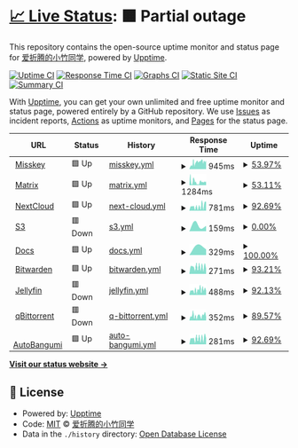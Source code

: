 # [📈 Live Status](https://status.mkacg.com): <!--live status--> **🟧 Partial outage**

This repository contains the open-source uptime monitor and status page for [爱折腾的小竹同学](https://blog.justforlxz.com), powered by [Upptime](https://github.com/upptime/upptime).

[![Uptime CI](https://github.com/justforlxz/status.mkacg.com/workflows/Uptime%20CI/badge.svg)](https://github.com/justforlxz/status.mkacg.com/actions?query=workflow%3A%22Uptime+CI%22)
[![Response Time CI](https://github.com/justforlxz/status.mkacg.com/workflows/Response%20Time%20CI/badge.svg)](https://github.com/justforlxz/status.mkacg.com/actions?query=workflow%3A%22Response+Time+CI%22)
[![Graphs CI](https://github.com/justforlxz/status.mkacg.com/workflows/Graphs%20CI/badge.svg)](https://github.com/justforlxz/status.mkacg.com/actions?query=workflow%3A%22Graphs+CI%22)
[![Static Site CI](https://github.com/justforlxz/status.mkacg.com/workflows/Static%20Site%20CI/badge.svg)](https://github.com/justforlxz/status.mkacg.com/actions?query=workflow%3A%22Static+Site+CI%22)
[![Summary CI](https://github.com/justforlxz/status.mkacg.com/workflows/Summary%20CI/badge.svg)](https://github.com/justforlxz/status.mkacg.com/actions?query=workflow%3A%22Summary+CI%22)

With [Upptime](https://upptime.js.org), you can get your own unlimited and free uptime monitor and status page, powered entirely by a GitHub repository. We use [Issues](https://github.com/justforlxz/status.mkacg.com/issues) as incident reports, [Actions](https://github.com/justforlxz/status.mkacg.com/actions) as uptime monitors, and [Pages](https://status.mkacg.com) for the status page.

<!--start: status pages-->
<!-- This summary is generated by Upptime (https://github.com/upptime/upptime) -->
<!-- Do not edit this manually, your changes will be overwritten -->
<!-- prettier-ignore -->
| URL | Status | History | Response Time | Uptime |
| --- | ------ | ------- | ------------- | ------ |
| <img alt="" src="https://icons.duckduckgo.com/ip3/mkacg.social.ico" height="13"> [Misskey](https://mkacg.social) | 🟩 Up | [misskey.yml](https://github.com/justforlxz/status.mkacg.com/commits/HEAD/history/misskey.yml) | <details><summary><img alt="Response time graph" src="./graphs/misskey/response-time-week.png" height="20"> 945ms</summary><br><a href="https://status.mkacg.com/history/misskey"><img alt="Response time 725" src="https://img.shields.io/endpoint?url=https%3A%2F%2Fraw.githubusercontent.com%2Fjustforlxz%2Fstatus.mkacg.com%2FHEAD%2Fapi%2Fmisskey%2Fresponse-time.json"></a><br><a href="https://status.mkacg.com/history/misskey"><img alt="24-hour response time 1114" src="https://img.shields.io/endpoint?url=https%3A%2F%2Fraw.githubusercontent.com%2Fjustforlxz%2Fstatus.mkacg.com%2FHEAD%2Fapi%2Fmisskey%2Fresponse-time-day.json"></a><br><a href="https://status.mkacg.com/history/misskey"><img alt="7-day response time 945" src="https://img.shields.io/endpoint?url=https%3A%2F%2Fraw.githubusercontent.com%2Fjustforlxz%2Fstatus.mkacg.com%2FHEAD%2Fapi%2Fmisskey%2Fresponse-time-week.json"></a><br><a href="https://status.mkacg.com/history/misskey"><img alt="30-day response time 423" src="https://img.shields.io/endpoint?url=https%3A%2F%2Fraw.githubusercontent.com%2Fjustforlxz%2Fstatus.mkacg.com%2FHEAD%2Fapi%2Fmisskey%2Fresponse-time-month.json"></a><br><a href="https://status.mkacg.com/history/misskey"><img alt="1-year response time 725" src="https://img.shields.io/endpoint?url=https%3A%2F%2Fraw.githubusercontent.com%2Fjustforlxz%2Fstatus.mkacg.com%2FHEAD%2Fapi%2Fmisskey%2Fresponse-time-year.json"></a></details> | <details><summary><a href="https://status.mkacg.com/history/misskey">53.97%</a></summary><a href="https://status.mkacg.com/history/misskey"><img alt="All-time uptime 93.25%" src="https://img.shields.io/endpoint?url=https%3A%2F%2Fraw.githubusercontent.com%2Fjustforlxz%2Fstatus.mkacg.com%2FHEAD%2Fapi%2Fmisskey%2Fuptime.json"></a><br><a href="https://status.mkacg.com/history/misskey"><img alt="24-hour uptime 94.49%" src="https://img.shields.io/endpoint?url=https%3A%2F%2Fraw.githubusercontent.com%2Fjustforlxz%2Fstatus.mkacg.com%2FHEAD%2Fapi%2Fmisskey%2Fuptime-day.json"></a><br><a href="https://status.mkacg.com/history/misskey"><img alt="7-day uptime 53.97%" src="https://img.shields.io/endpoint?url=https%3A%2F%2Fraw.githubusercontent.com%2Fjustforlxz%2Fstatus.mkacg.com%2FHEAD%2Fapi%2Fmisskey%2Fuptime-week.json"></a><br><a href="https://status.mkacg.com/history/misskey"><img alt="30-day uptime 86.89%" src="https://img.shields.io/endpoint?url=https%3A%2F%2Fraw.githubusercontent.com%2Fjustforlxz%2Fstatus.mkacg.com%2FHEAD%2Fapi%2Fmisskey%2Fuptime-month.json"></a><br><a href="https://status.mkacg.com/history/misskey"><img alt="1-year uptime 93.25%" src="https://img.shields.io/endpoint?url=https%3A%2F%2Fraw.githubusercontent.com%2Fjustforlxz%2Fstatus.mkacg.com%2FHEAD%2Fapi%2Fmisskey%2Fuptime-year.json"></a></details>
| <img alt="" src="https://icons.duckduckgo.com/ip3/matrix.mkacg.chat.ico" height="13"> [Matrix](https://matrix.mkacg.chat) | 🟩 Up | [matrix.yml](https://github.com/justforlxz/status.mkacg.com/commits/HEAD/history/matrix.yml) | <details><summary><img alt="Response time graph" src="./graphs/matrix/response-time-week.png" height="20"> 1284ms</summary><br><a href="https://status.mkacg.com/history/matrix"><img alt="Response time 1232" src="https://img.shields.io/endpoint?url=https%3A%2F%2Fraw.githubusercontent.com%2Fjustforlxz%2Fstatus.mkacg.com%2FHEAD%2Fapi%2Fmatrix%2Fresponse-time.json"></a><br><a href="https://status.mkacg.com/history/matrix"><img alt="24-hour response time 1490" src="https://img.shields.io/endpoint?url=https%3A%2F%2Fraw.githubusercontent.com%2Fjustforlxz%2Fstatus.mkacg.com%2FHEAD%2Fapi%2Fmatrix%2Fresponse-time-day.json"></a><br><a href="https://status.mkacg.com/history/matrix"><img alt="7-day response time 1284" src="https://img.shields.io/endpoint?url=https%3A%2F%2Fraw.githubusercontent.com%2Fjustforlxz%2Fstatus.mkacg.com%2FHEAD%2Fapi%2Fmatrix%2Fresponse-time-week.json"></a><br><a href="https://status.mkacg.com/history/matrix"><img alt="30-day response time 774" src="https://img.shields.io/endpoint?url=https%3A%2F%2Fraw.githubusercontent.com%2Fjustforlxz%2Fstatus.mkacg.com%2FHEAD%2Fapi%2Fmatrix%2Fresponse-time-month.json"></a><br><a href="https://status.mkacg.com/history/matrix"><img alt="1-year response time 1232" src="https://img.shields.io/endpoint?url=https%3A%2F%2Fraw.githubusercontent.com%2Fjustforlxz%2Fstatus.mkacg.com%2FHEAD%2Fapi%2Fmatrix%2Fresponse-time-year.json"></a></details> | <details><summary><a href="https://status.mkacg.com/history/matrix">53.11%</a></summary><a href="https://status.mkacg.com/history/matrix"><img alt="All-time uptime 92.10%" src="https://img.shields.io/endpoint?url=https%3A%2F%2Fraw.githubusercontent.com%2Fjustforlxz%2Fstatus.mkacg.com%2FHEAD%2Fapi%2Fmatrix%2Fuptime.json"></a><br><a href="https://status.mkacg.com/history/matrix"><img alt="24-hour uptime 94.59%" src="https://img.shields.io/endpoint?url=https%3A%2F%2Fraw.githubusercontent.com%2Fjustforlxz%2Fstatus.mkacg.com%2FHEAD%2Fapi%2Fmatrix%2Fuptime-day.json"></a><br><a href="https://status.mkacg.com/history/matrix"><img alt="7-day uptime 53.11%" src="https://img.shields.io/endpoint?url=https%3A%2F%2Fraw.githubusercontent.com%2Fjustforlxz%2Fstatus.mkacg.com%2FHEAD%2Fapi%2Fmatrix%2Fuptime-week.json"></a><br><a href="https://status.mkacg.com/history/matrix"><img alt="30-day uptime 86.45%" src="https://img.shields.io/endpoint?url=https%3A%2F%2Fraw.githubusercontent.com%2Fjustforlxz%2Fstatus.mkacg.com%2FHEAD%2Fapi%2Fmatrix%2Fuptime-month.json"></a><br><a href="https://status.mkacg.com/history/matrix"><img alt="1-year uptime 92.10%" src="https://img.shields.io/endpoint?url=https%3A%2F%2Fraw.githubusercontent.com%2Fjustforlxz%2Fstatus.mkacg.com%2FHEAD%2Fapi%2Fmatrix%2Fuptime-year.json"></a></details>
| <img alt="" src="https://icons.duckduckgo.com/ip3/pan.mkacg.com.ico" height="13"> [NextCloud](https://pan.mkacg.com) | 🟩 Up | [next-cloud.yml](https://github.com/justforlxz/status.mkacg.com/commits/HEAD/history/next-cloud.yml) | <details><summary><img alt="Response time graph" src="./graphs/next-cloud/response-time-week.png" height="20"> 781ms</summary><br><a href="https://status.mkacg.com/history/next-cloud"><img alt="Response time 781" src="https://img.shields.io/endpoint?url=https%3A%2F%2Fraw.githubusercontent.com%2Fjustforlxz%2Fstatus.mkacg.com%2FHEAD%2Fapi%2Fnext-cloud%2Fresponse-time.json"></a><br><a href="https://status.mkacg.com/history/next-cloud"><img alt="24-hour response time 1023" src="https://img.shields.io/endpoint?url=https%3A%2F%2Fraw.githubusercontent.com%2Fjustforlxz%2Fstatus.mkacg.com%2FHEAD%2Fapi%2Fnext-cloud%2Fresponse-time-day.json"></a><br><a href="https://status.mkacg.com/history/next-cloud"><img alt="7-day response time 781" src="https://img.shields.io/endpoint?url=https%3A%2F%2Fraw.githubusercontent.com%2Fjustforlxz%2Fstatus.mkacg.com%2FHEAD%2Fapi%2Fnext-cloud%2Fresponse-time-week.json"></a><br><a href="https://status.mkacg.com/history/next-cloud"><img alt="30-day response time 781" src="https://img.shields.io/endpoint?url=https%3A%2F%2Fraw.githubusercontent.com%2Fjustforlxz%2Fstatus.mkacg.com%2FHEAD%2Fapi%2Fnext-cloud%2Fresponse-time-month.json"></a><br><a href="https://status.mkacg.com/history/next-cloud"><img alt="1-year response time 781" src="https://img.shields.io/endpoint?url=https%3A%2F%2Fraw.githubusercontent.com%2Fjustforlxz%2Fstatus.mkacg.com%2FHEAD%2Fapi%2Fnext-cloud%2Fresponse-time-year.json"></a></details> | <details><summary><a href="https://status.mkacg.com/history/next-cloud">92.69%</a></summary><a href="https://status.mkacg.com/history/next-cloud"><img alt="All-time uptime 92.69%" src="https://img.shields.io/endpoint?url=https%3A%2F%2Fraw.githubusercontent.com%2Fjustforlxz%2Fstatus.mkacg.com%2FHEAD%2Fapi%2Fnext-cloud%2Fuptime.json"></a><br><a href="https://status.mkacg.com/history/next-cloud"><img alt="24-hour uptime 94.59%" src="https://img.shields.io/endpoint?url=https%3A%2F%2Fraw.githubusercontent.com%2Fjustforlxz%2Fstatus.mkacg.com%2FHEAD%2Fapi%2Fnext-cloud%2Fuptime-day.json"></a><br><a href="https://status.mkacg.com/history/next-cloud"><img alt="7-day uptime 92.69%" src="https://img.shields.io/endpoint?url=https%3A%2F%2Fraw.githubusercontent.com%2Fjustforlxz%2Fstatus.mkacg.com%2FHEAD%2Fapi%2Fnext-cloud%2Fuptime-week.json"></a><br><a href="https://status.mkacg.com/history/next-cloud"><img alt="30-day uptime 92.69%" src="https://img.shields.io/endpoint?url=https%3A%2F%2Fraw.githubusercontent.com%2Fjustforlxz%2Fstatus.mkacg.com%2FHEAD%2Fapi%2Fnext-cloud%2Fuptime-month.json"></a><br><a href="https://status.mkacg.com/history/next-cloud"><img alt="1-year uptime 92.69%" src="https://img.shields.io/endpoint?url=https%3A%2F%2Fraw.githubusercontent.com%2Fjustforlxz%2Fstatus.mkacg.com%2FHEAD%2Fapi%2Fnext-cloud%2Fuptime-year.json"></a></details>
| <img alt="" src="https://icons.duckduckgo.com/ip3/s3.mkacg.social.ico" height="13"> [S3](https://s3.mkacg.social) | 🟥 Down | [s3.yml](https://github.com/justforlxz/status.mkacg.com/commits/HEAD/history/s3.yml) | <details><summary><img alt="Response time graph" src="./graphs/s3/response-time-week.png" height="20"> 159ms</summary><br><a href="https://status.mkacg.com/history/s3"><img alt="Response time 159" src="https://img.shields.io/endpoint?url=https%3A%2F%2Fraw.githubusercontent.com%2Fjustforlxz%2Fstatus.mkacg.com%2FHEAD%2Fapi%2Fs3%2Fresponse-time.json"></a><br><a href="https://status.mkacg.com/history/s3"><img alt="24-hour response time 139" src="https://img.shields.io/endpoint?url=https%3A%2F%2Fraw.githubusercontent.com%2Fjustforlxz%2Fstatus.mkacg.com%2FHEAD%2Fapi%2Fs3%2Fresponse-time-day.json"></a><br><a href="https://status.mkacg.com/history/s3"><img alt="7-day response time 159" src="https://img.shields.io/endpoint?url=https%3A%2F%2Fraw.githubusercontent.com%2Fjustforlxz%2Fstatus.mkacg.com%2FHEAD%2Fapi%2Fs3%2Fresponse-time-week.json"></a><br><a href="https://status.mkacg.com/history/s3"><img alt="30-day response time 159" src="https://img.shields.io/endpoint?url=https%3A%2F%2Fraw.githubusercontent.com%2Fjustforlxz%2Fstatus.mkacg.com%2FHEAD%2Fapi%2Fs3%2Fresponse-time-month.json"></a><br><a href="https://status.mkacg.com/history/s3"><img alt="1-year response time 159" src="https://img.shields.io/endpoint?url=https%3A%2F%2Fraw.githubusercontent.com%2Fjustforlxz%2Fstatus.mkacg.com%2FHEAD%2Fapi%2Fs3%2Fresponse-time-year.json"></a></details> | <details><summary><a href="https://status.mkacg.com/history/s3">0.00%</a></summary><a href="https://status.mkacg.com/history/s3"><img alt="All-time uptime 0.00%" src="https://img.shields.io/endpoint?url=https%3A%2F%2Fraw.githubusercontent.com%2Fjustforlxz%2Fstatus.mkacg.com%2FHEAD%2Fapi%2Fs3%2Fuptime.json"></a><br><a href="https://status.mkacg.com/history/s3"><img alt="24-hour uptime 0.00%" src="https://img.shields.io/endpoint?url=https%3A%2F%2Fraw.githubusercontent.com%2Fjustforlxz%2Fstatus.mkacg.com%2FHEAD%2Fapi%2Fs3%2Fuptime-day.json"></a><br><a href="https://status.mkacg.com/history/s3"><img alt="7-day uptime 0.00%" src="https://img.shields.io/endpoint?url=https%3A%2F%2Fraw.githubusercontent.com%2Fjustforlxz%2Fstatus.mkacg.com%2FHEAD%2Fapi%2Fs3%2Fuptime-week.json"></a><br><a href="https://status.mkacg.com/history/s3"><img alt="30-day uptime 0.00%" src="https://img.shields.io/endpoint?url=https%3A%2F%2Fraw.githubusercontent.com%2Fjustforlxz%2Fstatus.mkacg.com%2FHEAD%2Fapi%2Fs3%2Fuptime-month.json"></a><br><a href="https://status.mkacg.com/history/s3"><img alt="1-year uptime 0.00%" src="https://img.shields.io/endpoint?url=https%3A%2F%2Fraw.githubusercontent.com%2Fjustforlxz%2Fstatus.mkacg.com%2FHEAD%2Fapi%2Fs3%2Fuptime-year.json"></a></details>
| <img alt="" src="https://icons.duckduckgo.com/ip3/docs.mkacg.social.ico" height="13"> [Docs](https://docs.mkacg.social) | 🟩 Up | [docs.yml](https://github.com/justforlxz/status.mkacg.com/commits/HEAD/history/docs.yml) | <details><summary><img alt="Response time graph" src="./graphs/docs/response-time-week.png" height="20"> 329ms</summary><br><a href="https://status.mkacg.com/history/docs"><img alt="Response time 329" src="https://img.shields.io/endpoint?url=https%3A%2F%2Fraw.githubusercontent.com%2Fjustforlxz%2Fstatus.mkacg.com%2FHEAD%2Fapi%2Fdocs%2Fresponse-time.json"></a><br><a href="https://status.mkacg.com/history/docs"><img alt="24-hour response time 228" src="https://img.shields.io/endpoint?url=https%3A%2F%2Fraw.githubusercontent.com%2Fjustforlxz%2Fstatus.mkacg.com%2FHEAD%2Fapi%2Fdocs%2Fresponse-time-day.json"></a><br><a href="https://status.mkacg.com/history/docs"><img alt="7-day response time 329" src="https://img.shields.io/endpoint?url=https%3A%2F%2Fraw.githubusercontent.com%2Fjustforlxz%2Fstatus.mkacg.com%2FHEAD%2Fapi%2Fdocs%2Fresponse-time-week.json"></a><br><a href="https://status.mkacg.com/history/docs"><img alt="30-day response time 329" src="https://img.shields.io/endpoint?url=https%3A%2F%2Fraw.githubusercontent.com%2Fjustforlxz%2Fstatus.mkacg.com%2FHEAD%2Fapi%2Fdocs%2Fresponse-time-month.json"></a><br><a href="https://status.mkacg.com/history/docs"><img alt="1-year response time 329" src="https://img.shields.io/endpoint?url=https%3A%2F%2Fraw.githubusercontent.com%2Fjustforlxz%2Fstatus.mkacg.com%2FHEAD%2Fapi%2Fdocs%2Fresponse-time-year.json"></a></details> | <details><summary><a href="https://status.mkacg.com/history/docs">100.00%</a></summary><a href="https://status.mkacg.com/history/docs"><img alt="All-time uptime 100.00%" src="https://img.shields.io/endpoint?url=https%3A%2F%2Fraw.githubusercontent.com%2Fjustforlxz%2Fstatus.mkacg.com%2FHEAD%2Fapi%2Fdocs%2Fuptime.json"></a><br><a href="https://status.mkacg.com/history/docs"><img alt="24-hour uptime 100.00%" src="https://img.shields.io/endpoint?url=https%3A%2F%2Fraw.githubusercontent.com%2Fjustforlxz%2Fstatus.mkacg.com%2FHEAD%2Fapi%2Fdocs%2Fuptime-day.json"></a><br><a href="https://status.mkacg.com/history/docs"><img alt="7-day uptime 100.00%" src="https://img.shields.io/endpoint?url=https%3A%2F%2Fraw.githubusercontent.com%2Fjustforlxz%2Fstatus.mkacg.com%2FHEAD%2Fapi%2Fdocs%2Fuptime-week.json"></a><br><a href="https://status.mkacg.com/history/docs"><img alt="30-day uptime 100.00%" src="https://img.shields.io/endpoint?url=https%3A%2F%2Fraw.githubusercontent.com%2Fjustforlxz%2Fstatus.mkacg.com%2FHEAD%2Fapi%2Fdocs%2Fuptime-month.json"></a><br><a href="https://status.mkacg.com/history/docs"><img alt="1-year uptime 100.00%" src="https://img.shields.io/endpoint?url=https%3A%2F%2Fraw.githubusercontent.com%2Fjustforlxz%2Fstatus.mkacg.com%2FHEAD%2Fapi%2Fdocs%2Fuptime-year.json"></a></details>
| <img alt="" src="https://icons.duckduckgo.com/ip3/bitwarden.mkacg.com.ico" height="13"> [Bitwarden](https://bitwarden.mkacg.com) | 🟩 Up | [bitwarden.yml](https://github.com/justforlxz/status.mkacg.com/commits/HEAD/history/bitwarden.yml) | <details><summary><img alt="Response time graph" src="./graphs/bitwarden/response-time-week.png" height="20"> 271ms</summary><br><a href="https://status.mkacg.com/history/bitwarden"><img alt="Response time 271" src="https://img.shields.io/endpoint?url=https%3A%2F%2Fraw.githubusercontent.com%2Fjustforlxz%2Fstatus.mkacg.com%2FHEAD%2Fapi%2Fbitwarden%2Fresponse-time.json"></a><br><a href="https://status.mkacg.com/history/bitwarden"><img alt="24-hour response time 248" src="https://img.shields.io/endpoint?url=https%3A%2F%2Fraw.githubusercontent.com%2Fjustforlxz%2Fstatus.mkacg.com%2FHEAD%2Fapi%2Fbitwarden%2Fresponse-time-day.json"></a><br><a href="https://status.mkacg.com/history/bitwarden"><img alt="7-day response time 271" src="https://img.shields.io/endpoint?url=https%3A%2F%2Fraw.githubusercontent.com%2Fjustforlxz%2Fstatus.mkacg.com%2FHEAD%2Fapi%2Fbitwarden%2Fresponse-time-week.json"></a><br><a href="https://status.mkacg.com/history/bitwarden"><img alt="30-day response time 271" src="https://img.shields.io/endpoint?url=https%3A%2F%2Fraw.githubusercontent.com%2Fjustforlxz%2Fstatus.mkacg.com%2FHEAD%2Fapi%2Fbitwarden%2Fresponse-time-month.json"></a><br><a href="https://status.mkacg.com/history/bitwarden"><img alt="1-year response time 271" src="https://img.shields.io/endpoint?url=https%3A%2F%2Fraw.githubusercontent.com%2Fjustforlxz%2Fstatus.mkacg.com%2FHEAD%2Fapi%2Fbitwarden%2Fresponse-time-year.json"></a></details> | <details><summary><a href="https://status.mkacg.com/history/bitwarden">93.21%</a></summary><a href="https://status.mkacg.com/history/bitwarden"><img alt="All-time uptime 93.21%" src="https://img.shields.io/endpoint?url=https%3A%2F%2Fraw.githubusercontent.com%2Fjustforlxz%2Fstatus.mkacg.com%2FHEAD%2Fapi%2Fbitwarden%2Fuptime.json"></a><br><a href="https://status.mkacg.com/history/bitwarden"><img alt="24-hour uptime 95.33%" src="https://img.shields.io/endpoint?url=https%3A%2F%2Fraw.githubusercontent.com%2Fjustforlxz%2Fstatus.mkacg.com%2FHEAD%2Fapi%2Fbitwarden%2Fuptime-day.json"></a><br><a href="https://status.mkacg.com/history/bitwarden"><img alt="7-day uptime 93.21%" src="https://img.shields.io/endpoint?url=https%3A%2F%2Fraw.githubusercontent.com%2Fjustforlxz%2Fstatus.mkacg.com%2FHEAD%2Fapi%2Fbitwarden%2Fuptime-week.json"></a><br><a href="https://status.mkacg.com/history/bitwarden"><img alt="30-day uptime 93.21%" src="https://img.shields.io/endpoint?url=https%3A%2F%2Fraw.githubusercontent.com%2Fjustforlxz%2Fstatus.mkacg.com%2FHEAD%2Fapi%2Fbitwarden%2Fuptime-month.json"></a><br><a href="https://status.mkacg.com/history/bitwarden"><img alt="1-year uptime 93.21%" src="https://img.shields.io/endpoint?url=https%3A%2F%2Fraw.githubusercontent.com%2Fjustforlxz%2Fstatus.mkacg.com%2FHEAD%2Fapi%2Fbitwarden%2Fuptime-year.json"></a></details>
| <img alt="" src="https://icons.duckduckgo.com/ip3/video.mkacg.com.ico" height="13"> [Jellyfin](https://video.mkacg.com) | 🟥 Down | [jellyfin.yml](https://github.com/justforlxz/status.mkacg.com/commits/HEAD/history/jellyfin.yml) | <details><summary><img alt="Response time graph" src="./graphs/jellyfin/response-time-week.png" height="20"> 488ms</summary><br><a href="https://status.mkacg.com/history/jellyfin"><img alt="Response time 488" src="https://img.shields.io/endpoint?url=https%3A%2F%2Fraw.githubusercontent.com%2Fjustforlxz%2Fstatus.mkacg.com%2FHEAD%2Fapi%2Fjellyfin%2Fresponse-time.json"></a><br><a href="https://status.mkacg.com/history/jellyfin"><img alt="24-hour response time 261" src="https://img.shields.io/endpoint?url=https%3A%2F%2Fraw.githubusercontent.com%2Fjustforlxz%2Fstatus.mkacg.com%2FHEAD%2Fapi%2Fjellyfin%2Fresponse-time-day.json"></a><br><a href="https://status.mkacg.com/history/jellyfin"><img alt="7-day response time 488" src="https://img.shields.io/endpoint?url=https%3A%2F%2Fraw.githubusercontent.com%2Fjustforlxz%2Fstatus.mkacg.com%2FHEAD%2Fapi%2Fjellyfin%2Fresponse-time-week.json"></a><br><a href="https://status.mkacg.com/history/jellyfin"><img alt="30-day response time 488" src="https://img.shields.io/endpoint?url=https%3A%2F%2Fraw.githubusercontent.com%2Fjustforlxz%2Fstatus.mkacg.com%2FHEAD%2Fapi%2Fjellyfin%2Fresponse-time-month.json"></a><br><a href="https://status.mkacg.com/history/jellyfin"><img alt="1-year response time 488" src="https://img.shields.io/endpoint?url=https%3A%2F%2Fraw.githubusercontent.com%2Fjustforlxz%2Fstatus.mkacg.com%2FHEAD%2Fapi%2Fjellyfin%2Fresponse-time-year.json"></a></details> | <details><summary><a href="https://status.mkacg.com/history/jellyfin">92.13%</a></summary><a href="https://status.mkacg.com/history/jellyfin"><img alt="All-time uptime 92.13%" src="https://img.shields.io/endpoint?url=https%3A%2F%2Fraw.githubusercontent.com%2Fjustforlxz%2Fstatus.mkacg.com%2FHEAD%2Fapi%2Fjellyfin%2Fuptime.json"></a><br><a href="https://status.mkacg.com/history/jellyfin"><img alt="24-hour uptime 94.57%" src="https://img.shields.io/endpoint?url=https%3A%2F%2Fraw.githubusercontent.com%2Fjustforlxz%2Fstatus.mkacg.com%2FHEAD%2Fapi%2Fjellyfin%2Fuptime-day.json"></a><br><a href="https://status.mkacg.com/history/jellyfin"><img alt="7-day uptime 92.13%" src="https://img.shields.io/endpoint?url=https%3A%2F%2Fraw.githubusercontent.com%2Fjustforlxz%2Fstatus.mkacg.com%2FHEAD%2Fapi%2Fjellyfin%2Fuptime-week.json"></a><br><a href="https://status.mkacg.com/history/jellyfin"><img alt="30-day uptime 92.13%" src="https://img.shields.io/endpoint?url=https%3A%2F%2Fraw.githubusercontent.com%2Fjustforlxz%2Fstatus.mkacg.com%2FHEAD%2Fapi%2Fjellyfin%2Fuptime-month.json"></a><br><a href="https://status.mkacg.com/history/jellyfin"><img alt="1-year uptime 92.13%" src="https://img.shields.io/endpoint?url=https%3A%2F%2Fraw.githubusercontent.com%2Fjustforlxz%2Fstatus.mkacg.com%2FHEAD%2Fapi%2Fjellyfin%2Fuptime-year.json"></a></details>
| <img alt="" src="https://icons.duckduckgo.com/ip3/bt.justforlxz.com.ico" height="13"> [qBittorrent](https://bt.justforlxz.com) | 🟥 Down | [q-bittorrent.yml](https://github.com/justforlxz/status.mkacg.com/commits/HEAD/history/q-bittorrent.yml) | <details><summary><img alt="Response time graph" src="./graphs/q-bittorrent/response-time-week.png" height="20"> 352ms</summary><br><a href="https://status.mkacg.com/history/q-bittorrent"><img alt="Response time 352" src="https://img.shields.io/endpoint?url=https%3A%2F%2Fraw.githubusercontent.com%2Fjustforlxz%2Fstatus.mkacg.com%2FHEAD%2Fapi%2Fq-bittorrent%2Fresponse-time.json"></a><br><a href="https://status.mkacg.com/history/q-bittorrent"><img alt="24-hour response time 179" src="https://img.shields.io/endpoint?url=https%3A%2F%2Fraw.githubusercontent.com%2Fjustforlxz%2Fstatus.mkacg.com%2FHEAD%2Fapi%2Fq-bittorrent%2Fresponse-time-day.json"></a><br><a href="https://status.mkacg.com/history/q-bittorrent"><img alt="7-day response time 352" src="https://img.shields.io/endpoint?url=https%3A%2F%2Fraw.githubusercontent.com%2Fjustforlxz%2Fstatus.mkacg.com%2FHEAD%2Fapi%2Fq-bittorrent%2Fresponse-time-week.json"></a><br><a href="https://status.mkacg.com/history/q-bittorrent"><img alt="30-day response time 352" src="https://img.shields.io/endpoint?url=https%3A%2F%2Fraw.githubusercontent.com%2Fjustforlxz%2Fstatus.mkacg.com%2FHEAD%2Fapi%2Fq-bittorrent%2Fresponse-time-month.json"></a><br><a href="https://status.mkacg.com/history/q-bittorrent"><img alt="1-year response time 352" src="https://img.shields.io/endpoint?url=https%3A%2F%2Fraw.githubusercontent.com%2Fjustforlxz%2Fstatus.mkacg.com%2FHEAD%2Fapi%2Fq-bittorrent%2Fresponse-time-year.json"></a></details> | <details><summary><a href="https://status.mkacg.com/history/q-bittorrent">89.57%</a></summary><a href="https://status.mkacg.com/history/q-bittorrent"><img alt="All-time uptime 89.57%" src="https://img.shields.io/endpoint?url=https%3A%2F%2Fraw.githubusercontent.com%2Fjustforlxz%2Fstatus.mkacg.com%2FHEAD%2Fapi%2Fq-bittorrent%2Fuptime.json"></a><br><a href="https://status.mkacg.com/history/q-bittorrent"><img alt="24-hour uptime 94.58%" src="https://img.shields.io/endpoint?url=https%3A%2F%2Fraw.githubusercontent.com%2Fjustforlxz%2Fstatus.mkacg.com%2FHEAD%2Fapi%2Fq-bittorrent%2Fuptime-day.json"></a><br><a href="https://status.mkacg.com/history/q-bittorrent"><img alt="7-day uptime 89.57%" src="https://img.shields.io/endpoint?url=https%3A%2F%2Fraw.githubusercontent.com%2Fjustforlxz%2Fstatus.mkacg.com%2FHEAD%2Fapi%2Fq-bittorrent%2Fuptime-week.json"></a><br><a href="https://status.mkacg.com/history/q-bittorrent"><img alt="30-day uptime 89.57%" src="https://img.shields.io/endpoint?url=https%3A%2F%2Fraw.githubusercontent.com%2Fjustforlxz%2Fstatus.mkacg.com%2FHEAD%2Fapi%2Fq-bittorrent%2Fuptime-month.json"></a><br><a href="https://status.mkacg.com/history/q-bittorrent"><img alt="1-year uptime 89.57%" src="https://img.shields.io/endpoint?url=https%3A%2F%2Fraw.githubusercontent.com%2Fjustforlxz%2Fstatus.mkacg.com%2FHEAD%2Fapi%2Fq-bittorrent%2Fuptime-year.json"></a></details>
| <img alt="" src="https://icons.duckduckgo.com/ip3/autobangumi.mkacg.com.ico" height="13"> [AutoBangumi](https://autobangumi.mkacg.com) | 🟩 Up | [auto-bangumi.yml](https://github.com/justforlxz/status.mkacg.com/commits/HEAD/history/auto-bangumi.yml) | <details><summary><img alt="Response time graph" src="./graphs/auto-bangumi/response-time-week.png" height="20"> 281ms</summary><br><a href="https://status.mkacg.com/history/auto-bangumi"><img alt="Response time 281" src="https://img.shields.io/endpoint?url=https%3A%2F%2Fraw.githubusercontent.com%2Fjustforlxz%2Fstatus.mkacg.com%2FHEAD%2Fapi%2Fauto-bangumi%2Fresponse-time.json"></a><br><a href="https://status.mkacg.com/history/auto-bangumi"><img alt="24-hour response time 361" src="https://img.shields.io/endpoint?url=https%3A%2F%2Fraw.githubusercontent.com%2Fjustforlxz%2Fstatus.mkacg.com%2FHEAD%2Fapi%2Fauto-bangumi%2Fresponse-time-day.json"></a><br><a href="https://status.mkacg.com/history/auto-bangumi"><img alt="7-day response time 281" src="https://img.shields.io/endpoint?url=https%3A%2F%2Fraw.githubusercontent.com%2Fjustforlxz%2Fstatus.mkacg.com%2FHEAD%2Fapi%2Fauto-bangumi%2Fresponse-time-week.json"></a><br><a href="https://status.mkacg.com/history/auto-bangumi"><img alt="30-day response time 281" src="https://img.shields.io/endpoint?url=https%3A%2F%2Fraw.githubusercontent.com%2Fjustforlxz%2Fstatus.mkacg.com%2FHEAD%2Fapi%2Fauto-bangumi%2Fresponse-time-month.json"></a><br><a href="https://status.mkacg.com/history/auto-bangumi"><img alt="1-year response time 281" src="https://img.shields.io/endpoint?url=https%3A%2F%2Fraw.githubusercontent.com%2Fjustforlxz%2Fstatus.mkacg.com%2FHEAD%2Fapi%2Fauto-bangumi%2Fresponse-time-year.json"></a></details> | <details><summary><a href="https://status.mkacg.com/history/auto-bangumi">92.69%</a></summary><a href="https://status.mkacg.com/history/auto-bangumi"><img alt="All-time uptime 92.69%" src="https://img.shields.io/endpoint?url=https%3A%2F%2Fraw.githubusercontent.com%2Fjustforlxz%2Fstatus.mkacg.com%2FHEAD%2Fapi%2Fauto-bangumi%2Fuptime.json"></a><br><a href="https://status.mkacg.com/history/auto-bangumi"><img alt="24-hour uptime 94.59%" src="https://img.shields.io/endpoint?url=https%3A%2F%2Fraw.githubusercontent.com%2Fjustforlxz%2Fstatus.mkacg.com%2FHEAD%2Fapi%2Fauto-bangumi%2Fuptime-day.json"></a><br><a href="https://status.mkacg.com/history/auto-bangumi"><img alt="7-day uptime 92.69%" src="https://img.shields.io/endpoint?url=https%3A%2F%2Fraw.githubusercontent.com%2Fjustforlxz%2Fstatus.mkacg.com%2FHEAD%2Fapi%2Fauto-bangumi%2Fuptime-week.json"></a><br><a href="https://status.mkacg.com/history/auto-bangumi"><img alt="30-day uptime 92.69%" src="https://img.shields.io/endpoint?url=https%3A%2F%2Fraw.githubusercontent.com%2Fjustforlxz%2Fstatus.mkacg.com%2FHEAD%2Fapi%2Fauto-bangumi%2Fuptime-month.json"></a><br><a href="https://status.mkacg.com/history/auto-bangumi"><img alt="1-year uptime 92.69%" src="https://img.shields.io/endpoint?url=https%3A%2F%2Fraw.githubusercontent.com%2Fjustforlxz%2Fstatus.mkacg.com%2FHEAD%2Fapi%2Fauto-bangumi%2Fuptime-year.json"></a></details>

<!--end: status pages-->

[**Visit our status website →**](https://status.mkacg.com)

## 📄 License

- Powered by: [Upptime](https://github.com/upptime/upptime)
- Code: [MIT](./LICENSE) © [爱折腾的小竹同学](https://blog.justforlxz.com)
- Data in the `./history` directory: [Open Database License](https://opendatacommons.org/licenses/odbl/1-0/)
